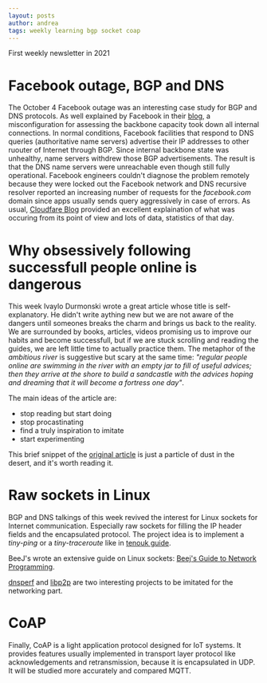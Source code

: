 ```yaml
---
layout: posts
author: andrea
tags: weekly learning bgp socket coap
---
```

First weekly newsletter in 2021

# Facebook outage, BGP and DNS
The October 4 Facebook outage was an interesting case study for BGP and DNS protocols. As well explained by Facebook in their [blog](https://engineering.fb.com/2021/10/05/networking-traffic/outage-details/), a misconfiguration for assessing the backbone capacity took down all internal connections. In normal conditions, Facebook facilities that respond to DNS queries (authoritative name servers) advertise their IP addresses to other ruouter of Internet through BGP. Since internal backbone state was unhealthy, name servers withdrew those BGP advertisements. The result is that the DNS name servers were unreachable even though still fully operational. Facebook engineers couldn't diagnose the problem remotely because they were locked out the Facebook network and DNS recursive resolver reported an increasing number of requests for the _facebook.com_ domain since apps usually sends query aggressively in case of errors. As usual, [Cloudfare Blog](https://blog.cloudflare.com/october-2021-facebook-outage/) provided an excellent explaination of what was occuring from its point of view and lots of data, statistics of that day.


# Why obsessively following successfull people online is dangerous
This week Ivaylo Durmonski wrote a great article whose title is self-explanatory. He didn't write aything new but we are not aware of the dangers until someones breaks the charm and brings us back to the reality. We are surrounded by books, articles, videos promising us to improve our habits and become successfull, but if we are stuck scrolling and reading the guides, we are left little time to actually practice them. The metaphor of the _ambitious river_ is suggestive but scary at the same time: _"regular people online are swimming in the river with an empty jar to fill of useful advices; then they arrive at the shore to build a sandcastle with the advices hoping and dreaming that it will become a fortress one day"_.

The main ideas of the article are:
- stop reading but start doing
- stop procastinating
- find a truly inspiration to imitate
- start experimenting

This brief snippet of the [original article](https://durmonski.com/life-advice/following-people-online-is-dangerous/) is just a particle of dust in the desert, and it's worth reading it. 

# Raw sockets in Linux
BGP and DNS talkings of this week revived the interest for Linux sockets for Internet communication. Especially raw sockets for filling the IP header fields and the encapsulated protocol. The project idea is to implement a _tiny-ping_ or a _tiny-traceroute_ like in [tenouk guide](https://www.tenouk.com/Module43a.html).

BeeJ's wrote an extensive guide on Linux sockets: [Beej's Guide to Network Programming](https://beej.us/guide/bgnet/html/).

[dnsperf](https://github.com/DNS-OARC/dnsperf) and [libp2p](https://github.com/libp2p/cpp-libp2p) are two interesting projects to be imitated for the networking part.

# CoAP

Finally, CoAP is a light application protocol designed for IoT systems. It provides features usually implemented in transport layer protocol like acknowledgements and retransmission, because it is encapsulated in UDP. It will be studied more accurately and compared MQTT. 
